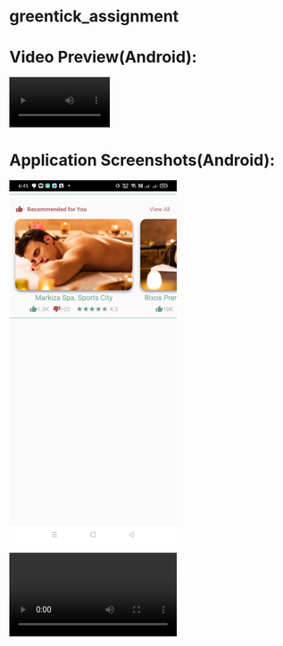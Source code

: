 # greentick_assignment

# Video Preview(Android):

<video src='https://github.com/ervinod/greentick_assignment/blob/master/screenshots/video_sample.mp4' width=180/> | <video src='video_sample.mp4' width=180/>

# Application Screenshots(Android):

<img src="https://github.com/ervinod/greentick_assignment/blob/master/screenshots/screenshot.jpg" width="300">

<video src="https://github.com/ervinod/greentick_assignment/blob/master/screenshots/video_sample.mp4"></video>
